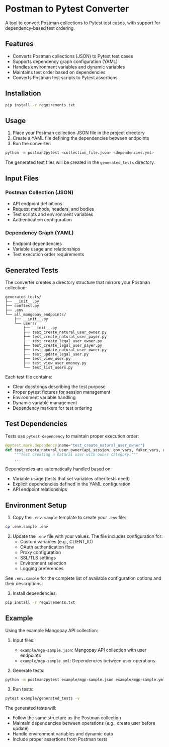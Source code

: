 # Postman to Pytest Converter

A tool to convert Postman collections to Pytest test cases, with support for dependency-based test ordering.

## Features

- Converts Postman collections (JSON) to Pytest test cases
- Supports dependency graph configuration (YAML)
- Handles environment variables and dynamic variables
- Maintains test order based on dependencies
- Converts Postman test scripts to Pytest assertions

## Installation

```bash
pip install -r requirements.txt
```

## Usage

1. Place your Postman collection JSON file in the project directory
2. Create a YAML file defining the dependencies between endpoints
3. Run the converter:

```bash
python -m postman2pytest <collection_file.json> <dependencies.yml>
```

The generated test files will be created in the `generated_tests` directory.

## Input Files

### Postman Collection (JSON)
- API endpoint definitions
- Request methods, headers, and bodies
- Test scripts and environment variables
- Authentication configuration

### Dependency Graph (YAML)
- Endpoint dependencies
- Variable usage and relationships
- Test execution order requirements

## Generated Tests

The converter creates a directory structure that mirrors your Postman collection:

```
generated_tests/
├── __init__.py
├── conftest.py
├── .env
└── all_mangopay_endpoints/
    ├── __init__.py
    └── users/
        ├── __init__.py
        ├── test_create_natural_user_owner.py
        ├── test_create_natural_user_payer.py
        ├── test_create_legal_user_owner.py
        ├── test_create_legal_user_payer.py
        ├── test_update_natural_user_owner.py
        ├── test_update_legal_user.py
        ├── test_view_user.py
        ├── test_view_user_emoney.py
        └── test_list_users.py
```

Each test file contains:
- Clear docstrings describing the test purpose
- Proper pytest fixtures for session management
- Environment variable handling
- Dynamic variable management
- Dependency markers for test ordering

## Test Dependencies

Tests use `pytest-dependency` to maintain proper execution order:

```python
@pytest.mark.dependency(name="test_create_natural_user_owner")
def test_create_natural_user_owner(api_session, env_vars, faker_vars, dynamic_vars):
    """Test creating a natural user with owner category."""
    ...
```

Dependencies are automatically handled based on:
- Variable usage (tests that set variables other tests need)
- Explicit dependencies defined in the YAML configuration
- API endpoint relationships

## Environment Setup

1. Copy the `.env.sample` template to create your `.env` file:
```bash
cp .env.sample .env
```

2. Update the `.env` file with your values. The file includes configuration for:
   - Custom variables (e.g., CLIENT_ID)
   - OAuth authentication flow
   - Proxy configuration
   - SSL/TLS settings
   - Environment selection
   - Logging preferences

See `.env.sample` for the complete list of available configuration options and their descriptions.

3. Install dependencies:
```bash
pip install -r requirements.txt
```

## Example

Using the example Mangopay API collection:

1. Input files:
   - `example/mgp-sample.json`: Mangopay API collection with user endpoints
   - `example/mgp-sample.yml`: Dependencies between user operations

2. Generate tests:
```bash
python -m postman2pytest example/mgp-sample.json example/mgp-sample.yml --output-dir example/generated_tests
```

3. Run tests:
```bash
pytest example/generated_tests -v
```

The generated tests will:
- Follow the same structure as the Postman collection
- Maintain dependencies between operations (e.g., create user before update)
- Handle environment variables and dynamic data
- Include proper assertions from Postman tests
